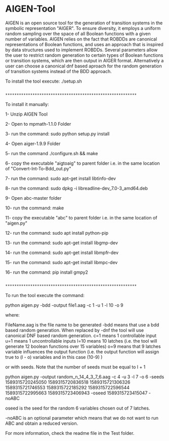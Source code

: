# AIGEN-Tool
AIGEN is an open source tool for the generation of transition systems in the symbolic representation "AIGER". To ensure diversity, it employs a uniform random sampling over the space of all Boolean functions with a given number of variables. AIGEN relies on the fact that ROBDDs are canonical representations of Boolean functions, and uses an approach that is inspired by data structures used to implement ROBDDs. Several parameters allow the user to restrict random generation to certain types of Boolean functions or transition systems, which are then output in AIGER format. Alternatively a user can choose a canonical dnf based aproach for the random generation of transition systems instead of the BDD approach.

To install the tool execute: ./setup.sh

                           **********************************************************

To install it manually:

1- Unzip AIGEN Tool

2- Open to mpmath-1.1.0 Folder

3- run the command: sudo python setup.py install

4- Open aiger-1.9.9 Folder

5- run the command ./configure.sh && make

6- copy the executable "aigtoaig" to parent folder i.e. in the same location of "Convert-Int-To-Bdd_out.py"

7- run the command: sudo apt-get install libtinfo-dev

8- run the command: sudo dpkg -i libreadline-dev_7.0-3_amd64.deb

9- Open abc-master folder

10- run the command: make

11- copy the executable "abc" to parent folder i.e. in the same location of "aigen.py"

12- run the command: sudo apt install python-pip

13- run the command: sudo apt-get install libgmp-dev

14- run the command: sudo apt-get install libmpfr-dev

15- run the command: sudo apt-get install libmpc-dev

16- run the command: pip install gmpy2
                                                      
                           **********************************************************
                           
To run the tool execute the command: 

python aigen.py -bdd -output file1.aag -c 1 -u 1 -l 10 -o 9

where:

FileName.aag is the file name to be generated
-bdd means that use a bdd based random generation. When replaced by -dnf the tool will use canonical DNF based random generation.
c=1 means 1 controllable input
u=1 means 1 uncontrollable inputs
l=10 means 10 latches (i.e. the tool will generate 12 boolean functions over 15 variables)
o=9 means that 9 latches variable influences the output function (i.e. the output function will assign true to (l - o) variables and in this case (10-9) )

or with seeds. Note that the number of seeds must be equal to l + 1

python aigen.py -output random_n_14_4_3_7_6.aag -c 4 -u 3 -l 7 -o 6 -seeds 1589315720245050 1589315720836518 1589315721306326 1589315721746553 1589315722185292 1589315722596544 1589315722995663 1589315723406943 -oseed 1589315723415047 -noABC

oseed is the seed for the random 6 variables chosen out of 7 latches.

-noABC is an optional parameter which means that we do not want to run ABC and obtain a reduced version.

For more information, check the readme file in the Test folder.




